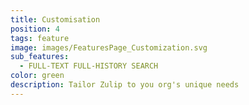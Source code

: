 ```yaml
---
title: Customisation
position: 4
tags: feature
image: images/FeaturesPage_Customization.svg
sub_features:
  - FULL-TEXT FULL-HISTORY SEARCH
color: green
description: Tailor Zulip to you org's unique needs
---
```

